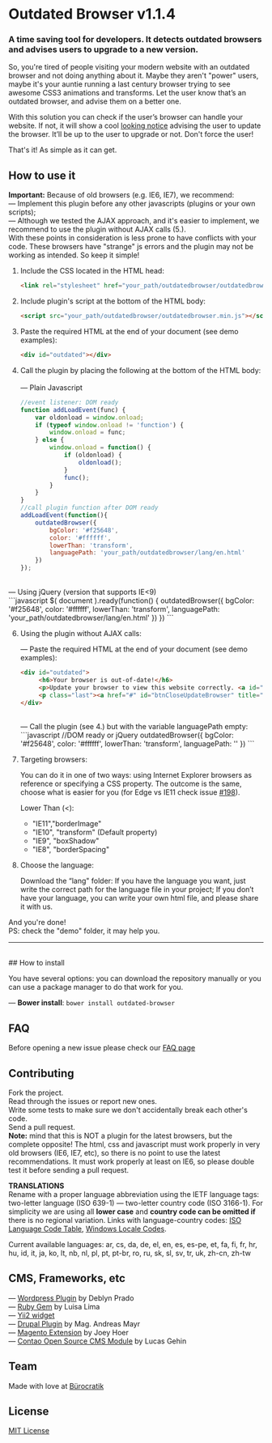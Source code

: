 # Outdated Browser v1.1.4

### A time saving tool for developers. It detects outdated browsers and advises users to upgrade to a new version.

So, you're tired of people visiting your modern website with an outdated browser and not doing anything about it.
Maybe they aren't "power" users, maybe it's your auntie running a last century browser trying to see awesome CSS3 animations and transforms. Let the user know that’s an outdated browser, and advise them on a better one.

With this solution you can check if the user’s browser can handle your website. If not, it will show a cool [looking notice](http://d.pr/i/Xhf) advising the user to update the browser. It’ll be up to the user to upgrade or not. Don't force the user!

That's it! As simple as it can get.



## How to use it
**Important:** Because of old browsers (e.g. IE6, IE7), we recommend:
<br>  — Implement this plugin before any other javascripts (plugins or your own scripts); 
<br> — Although we tested the AJAX approach, and it's easier to implement, we recommend to use the plugin without AJAX calls (5.).
<br>With these points in consideration is less prone to have conflicts with your code. These browsers have "strange" js errors and the plugin may not be working as intended. So keep it simple! 

1. Include the CSS located in the HTML head:

    ```html
    <link rel="stylesheet" href="your_path/outdatedbrowser/outdatedbrowser.min.css">
    ```

2. Include plugin's script at the bottom of the HTML body:

    ```html
    <script src="your_path/outdatedbrowser/outdatedbrowser.min.js"></script>
    ```

3. Paste the required HTML at the end of your document (see demo examples):

    ```html
    <div id="outdated"></div>
    ```


4. Call the plugin by placing the following at the bottom of the HTML body:
<br><br>
— Plain Javascript <br>
    ```javascript
    //event listener: DOM ready
    function addLoadEvent(func) {
        var oldonload = window.onload;
        if (typeof window.onload != 'function') {
            window.onload = func;
        } else {
            window.onload = function() {
                if (oldonload) {
                    oldonload();
                }
                func();
            }
        }
    }
    //call plugin function after DOM ready
    addLoadEvent(function(){
        outdatedBrowser({
            bgColor: '#f25648',
            color: '#ffffff',
            lowerThan: 'transform',
            languagePath: 'your_path/outdatedbrowser/lang/en.html'
        })
    });
    ```
<br>
— Using jQuery (version that supports IE&lt;9) <br>
    ```javascript
    $( document ).ready(function() {
        outdatedBrowser({
            bgColor: '#f25648',
            color: '#ffffff',
            lowerThan: 'transform',
            languagePath: 'your_path/outdatedbrowser/lang/en.html'
        })
    })
    ```

6. Using the plugin without AJAX calls:

    — Paste the required HTML at the end of your document (see demo examples):
    ```html
    <div id="outdated">
         <h6>Your browser is out-of-date!</h6>
         <p>Update your browser to view this website correctly. <a id="btnUpdateBrowser" href="http://outdatedbrowser.com/">Update my browser now </a></p>
         <p class="last"><a href="#" id="btnCloseUpdateBrowser" title="Close">&times;</a></p>
    </div>
    ```
    <br>
    — Call the plugin (see 4.) but with the variable languagePath empty:
     ```javascript
    //DOM ready or jQuery
        outdatedBrowser({
            bgColor: '#f25648',
            color: '#ffffff',
            lowerThan: 'transform',
            languagePath: ''
        })
    ```



6. Targeting browsers:

    You can do it in one of two ways: using Internet Explorer browsers as reference or specifying a CSS property. The outcome is the same, choose what is easier for you (for Edge vs IE11 check issue [#198](https://github.com/burocratik/outdated-browser/issues/198)).


    Lower Than (<):
    * "IE11","borderImage"
    * "IE10", "transform" (Default property)
    * "IE9", "boxShadow"
    * "IE8", "borderSpacing"
    

7. Choose the language:

    Download the “lang" folder: If you have the language you want, just write the correct path for the language file in your project; If you don’t have your language, you can write your own html file, and please share it with us.

And you're done!
<br>PS: check the "demo" folder, it may help you.
***

<br>
## How to install

You have several options: you can download the repository manually or you can use a package manager to do that work for you.

— **Bower install**: `bower install outdated-browser`

## FAQ

Before opening a new issue please check our [FAQ page](https://github.com/burocratik/outdated-browser/wiki/FAQ)


## Contributing

Fork the project.
<br>Read through the issues or report new ones.
<br>Write some tests to make sure we don't accidentally break each other's code.
<br>Send a pull request.
<br>**Note:** mind that this is NOT a plugin for the latest browsers, but the complete opposite! The html, css and javascript must work properly in very old browsers (IE6, IE7, etc), so there is no point to use the latest recommendations. It must work properly at least on IE6, so please double test it before sending a pull request.

**TRANSLATIONS** <br>
Rename with a proper language abbreviation using the IETF language tags: two-letter language (ISO 639-1)  — two-letter country code (ISO 3166-1). For simplicity we are using all **lower case** and **country code can be omitted if** there is no regional variation. Links with language-country codes: [ISO Language Code Table](http://www.lingoes.net/en/translator/langcode.htm), [Windows Locale Codes](http://www.science.co.il/Language/Locale-codes.asp).

Current available languages: ar, cs, da, de, el, en, es, es-pe, et, fa, fi, fr, hr, hu, id, it, ja, ko, lt, nb, nl, pl, pt, pt-br, ro, ru, sk, sl, sv, tr, uk, zh-cn, zh-tw

## CMS, Frameworks, etc
— [Wordpress Plugin](https://github.com/deblynprado/wp-outdated-browser) by Deblyn Prado<br>
— [Ruby Gem](https://github.com/luisalima/outdatedbrowser_rails) by Luisa Lima <br>
— [Yii2 widget](http://www.yiiframework.com/extension/yii2-outdated-browser) <br>
— [Drupal Plugin](https://www.drupal.org/sandbox/agoradesign/2369737) by Mag. Andreas Mayr <br>
— [Magento Extension](https://github.com/gaugeinteractive/magento-outdated-browser) by Joey Hoer <br>
— [Contao Open Source CMS Module](https://github.com/lucasgehin/contao-outdatedbrowser) by Lucas Gehin

## Team

Made with love at [Bürocratik](http://burocratik.com)


## License

[MIT License](http://zenorocha.mit-license.org/)
